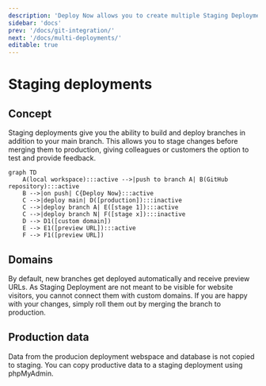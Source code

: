 ```yaml
---
description: 'Deploy Now allows you to create multiple Staging Deployments from feature branches and provides preview URLs. This allows you to preview changes before merging them to production.'
sidebar: 'docs'
prev: '/docs/git-integration/'
next: '/docs/multi-deployments/'
editable: true
---
```


# Staging deployments

## Concept
  
Staging deployments give you the ability to build and deploy branches in addition to your main branch. This allows you to stage changes before merging them to production, giving colleagues or customers the option to test and provide feedback. 

~~~mermaid
graph TD
    A(local workspace):::active -->|push to branch A| B(GitHub repository):::active
    B -->|on push| C{Deploy Now}:::active
    C -->|deploy main| D([production]):::inactive
    C -->|deploy branch A| E([stage 1]):::active
    C -->|deploy branch N| F([stage x]):::inactive
    D --> D1([custom domain])
    E --> E1([preview URL]):::active
    F --> F1([preview URL])
~~~

## Domains
By default, new branches get deployed automatically and receive preview URLs. As Staging Deployment are not meant to be visible for website visitors, you cannot connect them with custom domains. If you are happy with your changes, simply roll them out by merging the branch to production.

## Production data
Data from the producion deployment webspace and database is not copied to staging. You can copy productive data to a staging deployment using phpMyAdmin.
